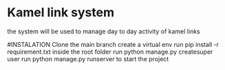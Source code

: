# Kamel link system 
the system  will be used to manage day to day activity of kamel links 

#INSTALATION 
Clone the main branch 
create a virtual env 
run pip install -r requirement.txt inside  the root folder
run python manage.py createsuper user 
run python manage.py runserver to start the project 

